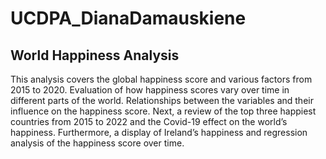 # UCDPA_DianaDamauskiene
## World Happiness Analysis
This analysis covers the global happiness score and various factors from 2015 to 2020. Evaluation of how happiness scores vary over time in different parts of the world. Relationships between the variables and their influence on the happiness score. Next, a review of the top three happiest countries from 2015 to 2022 and the Covid-19 effect on the world’s happiness. Furthermore, a display of Ireland’s happiness and regression analysis of the happiness score over time.

